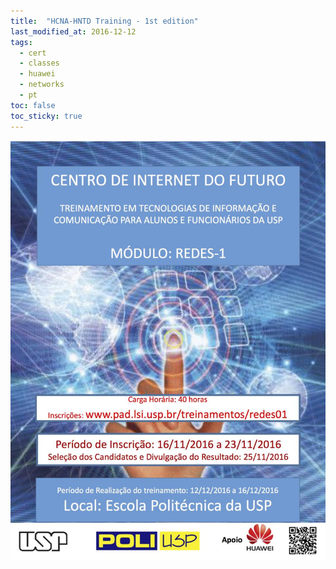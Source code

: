 ```yaml
---
title:  "HCNA-HNTD Training - 1st edition"
last_modified_at: 2016-12-12
tags:
  - cert
  - classes
  - huawei
  - networks
  - pt
toc: false
toc_sticky: true
---
```


![](/assets/images/posts/2016-12-12-hntd-01.jpeg)
